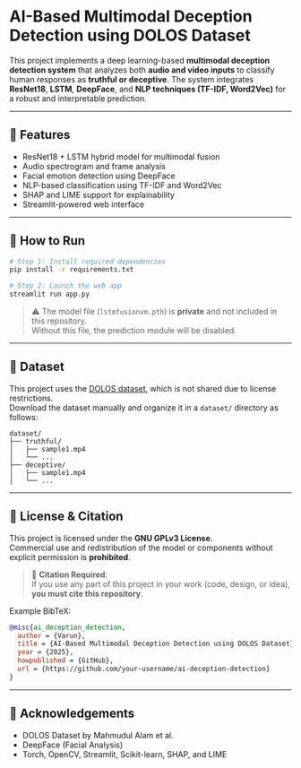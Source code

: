 # AI-Based Multimodal Deception Detection using DOLOS Dataset

This project implements a deep learning-based **multimodal deception detection system** that analyzes both **audio and video inputs** to classify human responses as **truthful or deceptive**. The system integrates **ResNet18**, **LSTM**, **DeepFace**, and **NLP techniques (TF-IDF, Word2Vec)** for a robust and interpretable prediction.

---

## 🧠 Features

- ResNet18 + LSTM hybrid model for multimodal fusion
- Audio spectrogram and frame analysis
- Facial emotion detection using DeepFace
- NLP-based classification using TF-IDF and Word2Vec
- SHAP and LIME support for explainability
- Streamlit-powered web interface

---

## 🚀 How to Run

```bash
# Step 1: Install required dependencies
pip install -r requirements.txt

# Step 2: Launch the web app
streamlit run app.py
```

> ⚠️ The model file (`lstmfusionvm.pth`) is **private** and not included in this repository.  
> Without this file, the prediction module will be disabled.  

---

## 📁 Dataset

This project uses the [DOLOS dataset](https://github.com/MahmudulAlam/Audio-Visual-Deception-Detection-DOLOS-Dataset-and-Parameter-Efficient-Crossmodal-Learning), which is not shared due to license restrictions.  
Download the dataset manually and organize it in a `dataset/` directory as follows:

```
dataset/
├── truthful/
│   ├── sample1.mp4
│   └── ...
├── deceptive/
│   ├── sample1.mp4
│   └── ...
```

---

## 📜 License & Citation

This project is licensed under the **GNU GPLv3 License**.  
Commercial use and redistribution of the model or components without explicit permission is **prohibited**.

> 📣 **Citation Required**:  
> If you use any part of this project in your work (code, design, or idea), **you must cite this repository**.  

Example BibTeX:

```bibtex
@misc{ai_deception_detection,
  author = {Varun},
  title = {AI-Based Multimodal Deception Detection using DOLOS Dataset},
  year = {2025},
  howpublished = {GitHub},
  url = {https://github.com/your-username/ai-deception-detection}
}
```

---

## 🙋 Acknowledgements

- DOLOS Dataset by Mahmudul Alam et al.
- DeepFace (Facial Analysis)
- Torch, OpenCV, Streamlit, Scikit-learn, SHAP, and LIME

